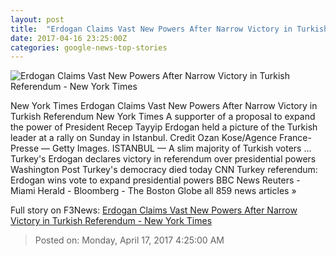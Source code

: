 ```yaml
---
layout: post
title:  "Erdogan Claims Vast New Powers After Narrow Victory in Turkish Referendum - New York Times"
date: 2017-04-16 23:25:00Z
categories: google-news-top-stories
---
```


![Erdogan Claims Vast New Powers After Narrow Victory in Turkish Referendum - New York Times](https://static01.nyt.com/images/2017/04/17/world/17turkey7/17turkey7-facebookJumbo.jpg)

New York Times Erdogan Claims Vast New Powers After Narrow Victory in Turkish Referendum New York Times A supporter of a proposal to expand the power of President Recep Tayyip Erdogan held a picture of the Turkish leader at a rally on Sunday in Istanbul. Credit Ozan Kose/Agence France-Presse — Getty Images. ISTANBUL — A slim majority of Turkish voters ... Turkey's Erdogan declares victory in referendum over presidential powers Washington Post Turkey's democracy died today CNN Turkey referendum: Erdogan wins vote to expand presidential powers BBC News Reuters - Miami Herald - Bloomberg - The Boston Globe all 859 news articles »


Full story on F3News: [Erdogan Claims Vast New Powers After Narrow Victory in Turkish Referendum - New York Times](http://www.f3nws.com/n/UbCG3)

> Posted on: Monday, April 17, 2017 4:25:00 AM
